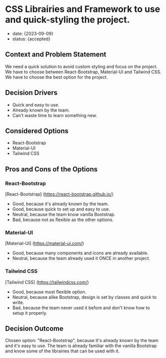 <!-- For more information : https://adr.github.io/ -->
<!-- Inspired by https://raw.githubusercontent.com/adr/madr/main/template/adr-template.md -->
# CSS Librairies and Framework to use and quick-styling the project.

* date: {2023-09-09}
* status: {accepted}

## Context and Problem Statement

We need a quick solution to avoid custom styling and focus on the project. We have to choose between React-Bootstrap, Material-UI and Tailwind CSS. We have to choose the best option for the project.

<!-- This is an optional element. Feel free to remove. -->
## Decision Drivers

* Quick and easy to use.
* Already known by the team.
* Can't waste time to learn something new.

## Considered Options

* React-Bootstrap
* Material-UI
* Tailwind CSS

<!-- This is an optional element. Feel free to remove. -->
## Pros and Cons of the Options

### React-Bootstrap

<!-- This is an optional element. Feel free to remove. -->
[React-Bootstrap] (https://react-bootstrap.github.io/)

* Good, because it's already known by the team.
* Good, because quick to set up and easy to use.
* Neutral, because the team know vanilla Bootstrap.
* Bad, because not as flexible as the other options.

### Material-UI

[Material-UI] (https://material-ui.com/)

* Good, because many components and icons are already available.
* Neutral, because the team already used it ONCE in another project.

### Tailwind CSS

[Tailwind CSS] (https://tailwindcss.com/)

* Good, because most flexible option.
* Neutral, because alike Bootstrap, design is set by classes and quick to write.
* Bad, because the team never used it before and don't know how to setup it properly.

## Decision Outcome

Chosen option: "React-Bootstrap", because
It's already known by the team and it's easy to use. The team is already familiar with the vanilla Bootstrap and know some of the librairies that can be used with it.